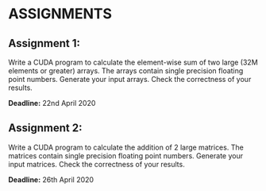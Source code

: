 ASSIGNMENTS
======

Assignment 1:
------
Write a CUDA program to calculate the element-wise sum of two large (32M elements or greater) arrays. The arrays contain single precision floating point numbers. Generate your input arrays. Check the correctness of your results.

<b>Deadline:</b> 22nd April 2020

Assignment 2:
------
Write a CUDA program to calculate the addition of 2 large matrices. The matrices contain single precision floating point numbers. Generate your input matrices. Check the correctness of your results.

<b>Deadline:</b> 26th April 2020
